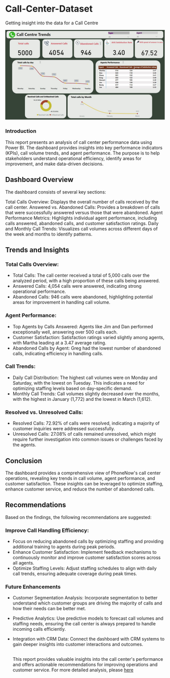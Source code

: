 # Call-Center-Dataset
Getting insight into the data for a Call Centre

![Dashboard](https://github.com/sanmyyung/Call-enter-Dataset/blob/main/Dashboard.JPG)
### Introduction
This report presents an analysis of call center performance data using Power BI. The dashboard provides insights into key performance indicators (KPIs), call volume trends, and agent performance. The purpose is to help stakeholders understand operational efficiency, identify areas for improvement, and make data-driven decisions.

## Dashboard Overview
The dashboard consists of several key sections:

Total Calls Overview: Displays the overall number of calls received by the call center.
Answered vs. Abandoned Calls: Provides a breakdown of calls that were successfully answered versus those that were abandoned.
Agent Performance Metrics: Highlights individual agent performance, including calls answered, abandoned calls, and customer satisfaction ratings.
Daily and Monthly Call Trends: Visualizes call volumes across different days of the week and months to identify patterns.
## Trends and Insights
### Total Calls Overview:
- Total Calls: The call center received a total of 5,000 calls over the analyzed period, with a high proportion of these calls being answered.
- Answered Calls: 4,054 calls were answered, indicating strong operational performance.
- Abandoned Calls: 946 calls were abandoned, highlighting potential areas for improvement in handling call volume.
### Agent Performance:
- Top Agents by Calls Answered: Agents like Jim and Dan performed exceptionally well, answering over 500 calls each.
- Customer Satisfaction: Satisfaction ratings varied slightly among agents, with Martha leading at a 3.47 average rating.
- Abandoned Calls by Agent: Greg had the lowest number of abandoned calls, indicating efficiency in handling calls.
### Call Trends:
- Daily Call Distribution: The highest call volumes were on Monday and Saturday, with the lowest on Tuesday. This indicates a need for optimizing staffing levels based on day-specific demand.
- Monthly Call Trends: Call volumes slightly decreased over the months, with the highest in January (1,772) and the lowest in March (1,612).
### Resolved vs. Unresolved Calls:
- Resolved Calls: 72.92% of calls were resolved, indicating a majority of customer inquiries were addressed successfully.
- Unresolved Calls: 27.08% of calls remained unresolved, which might require further investigation into common issues or challenges faced by the agents.
## Conclusion
The dashboard provides a comprehensive view of PhoneNow's call center operations, revealing key trends in call volume, agent performance, and customer satisfaction. These insights can be leveraged to optimize staffing, enhance customer service, and reduce the number of abandoned calls.

## Recommendations
Based on the findings, the following recommendations are suggested:

### Improve Call Handling Efficiency: 
- Focus on reducing abandoned calls by optimizing staffing and providing additional training to agents during peak periods.
- Enhance Customer Satisfaction: Implement feedback mechanisms to continuously monitor and improve customer satisfaction scores across all agents.
- Optimize Staffing Levels: Adjust staffing schedules to align with daily call trends, ensuring adequate coverage during peak times.
### Future Enhancements
- Customer Segmentation Analysis: Incorporate segmentation to better understand which customer groups are driving the majority of calls and how their needs can be better met.
- Predictive Analytics: Use predictive models to forecast call volumes and staffing needs, ensuring the call center is always prepared to handle incoming calls efficiently.
- Integration with CRM Data: Connect the dashboard with CRM systems to gain deeper insights into customer interactions and outcomes.

  ##
  This report provides valuable insights into the call center's performance and offers actionable recommendations for improving operations and customer service. For more detailed analysis, please [here](https://app.powerbi.com/view?r=eyJrIjoiYzE5ZmU3MjEtOGFkMC00MWQ5LWJjNTYtNzZmNjhjYjkzNTQ4IiwidCI6IjU3ZjM5NjcyLTEyMjgtNDhmMy05MmQ5LTM5MmQyYWRhYzY5OCJ9)

